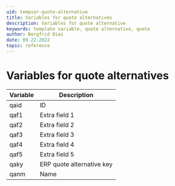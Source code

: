 ```yaml
---
uid: tempvar-quote-alternative
title: Variables for quote alternatives
description: Variables for quote alternative
keywords: template variable, quote alternative, quote
author: Bergfrid Dias
date: 09.22.2022
topic: reference
---
```


# Variables for quote alternatives

| Variable | Description |
|---|---|
| qaid | ID |
| qaf1 | Extra field 1 |
| qaf2 | Extra field 2 |
| qaf3 | Extra field 3 |
| qaf4 | Extra field 4 |
| qaf5 | Extra field 5 |
| qaky | ERP quote alternative key |
| qanm | Name |
